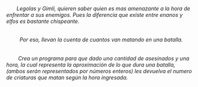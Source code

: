 <h6>​       Legolas y Gimli, quieren saber quien es mas amenazante a la hora de enfrentar a sus enemigos. Pues la diferencia que existe entre enanos y elfos es bastante chispeante.</h6><h6>         Por eso, llevan la cuenta de cuantos van matando en una batalla.</h6><h6>        Crea un programa para que dado una cantidad de asesinados y una hora, la cual representa la aproximación de lo que dura una batalla, (ambos serán representados por números enteros) les devuelva el numero de criaturas que matan según la hora ingresada.</h6>